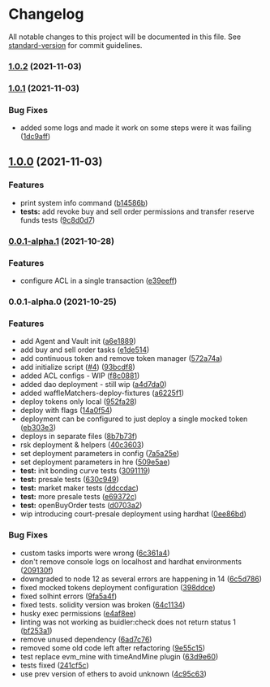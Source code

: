 # Changelog

All notable changes to this project will be documented in this file. See [standard-version](https://github.com/conventional-changelog/standard-version) for commit guidelines.

### [1.0.2](https://sovryn.github.com/swamp-thing-sovryn/zero-continuous-token-presale/compare/v1.0.1...v1.0.2) (2021-11-03)

### [1.0.1](https://github.com/swamp-thing-sovryn/zero-continuous-token-presale/compare/v1.0.0...v1.0.1) (2021-11-03)


### Bug Fixes

* added some logs and made it work on some steps were it was failing ([1dc9aff](https://github.com/swamp-thing-sovryn/zero-continuous-token-presale/commit/1dc9aff9c2bddf6de153783a540a53da78888f1c))

## [1.0.0](https://github.com/swamp-thing-sovryn/zero-continuous-token-presale/compare/v0.0.1-alpha.1...v1.0.0) (2021-11-03)


### Features

* print system info command ([b14586b](https://github.com/swamp-thing-sovryn/zero-continuous-token-presale/commit/b14586ba42a82b79f228cd2c8c25a56372f67501))
* **tests:** add revoke buy and sell order permissions and transfer reserve funds tests ([9c8d0d7](https://github.com/swamp-thing-sovryn/zero-continuous-token-presale/commit/9c8d0d735937b47ff371629b94cc2155104da0b3))

### [0.0.1-alpha.1](https://github.com/swamp-thing-sovryn/zero-continuous-token-presale/compare/v0.0.1-alpha.0...v0.0.1-alpha.1) (2021-10-28)


### Features

* configure ACL in a single transaction ([e39eeff](https://github.com/swamp-thing-sovryn/zero-continuous-token-presale/commit/e39eeff2c8224f94e47ae9b84a7f146cbd2f562c))

### 0.0.1-alpha.0 (2021-10-25)


### Features

* add Agent and Vault init ([a6e1889](https://github.com/swamp-thing-sovryn/zero-continuous-token-presale/commit/a6e1889257dcf66e8d7a62e73dfdf0f305715bee))
* add buy and sell order tasks ([e1de514](https://github.com/swamp-thing-sovryn/zero-continuous-token-presale/commit/e1de5143a46584966398d047dbd835ed53bec050))
* add continuous token and remove token manager ([572a74a](https://github.com/swamp-thing-sovryn/zero-continuous-token-presale/commit/572a74a1cf08fd997e2870db2a6a4b22ba41d878))
* add initialize script ([#4](https://github.com/swamp-thing-sovryn/zero-continuous-token-presale/issues/4)) ([93bcdf8](https://github.com/swamp-thing-sovryn/zero-continuous-token-presale/commit/93bcdf89221b7dd428baae43bcf80920c022b585))
* added ACL configs - WIP ([f8c0881](https://github.com/swamp-thing-sovryn/zero-continuous-token-presale/commit/f8c0881a73979223274df476b3a7b6275c769240))
* added dao deployment - still wip ([a4d7da0](https://github.com/swamp-thing-sovryn/zero-continuous-token-presale/commit/a4d7da03d5e0bdcea136b9459776fca8efa64dd2))
* added waffleMatchers-deploy-fixtures ([a6225f1](https://github.com/swamp-thing-sovryn/zero-continuous-token-presale/commit/a6225f1fb28585a5e42e73f44c569a52efad94b4))
* deploy tokens only local ([952fa28](https://github.com/swamp-thing-sovryn/zero-continuous-token-presale/commit/952fa28277f11520b9b494f0b05eb45885ad3238))
* deploy with flags ([14a0f54](https://github.com/swamp-thing-sovryn/zero-continuous-token-presale/commit/14a0f545aa4eb1a6a64f4ea4787c3c167e73b54a))
* deployment can be configured to just deploy a single mocked token ([eb303e3](https://github.com/swamp-thing-sovryn/zero-continuous-token-presale/commit/eb303e3eadbe0d2c5c6044f8dc1d5ab2b2146821))
* deploys in separate files ([8b7b73f](https://github.com/swamp-thing-sovryn/zero-continuous-token-presale/commit/8b7b73f5eaf6792cd7832cb52c13034610052df7))
* rsk deployment & helpers ([40c3603](https://github.com/swamp-thing-sovryn/zero-continuous-token-presale/commit/40c36039c51c019ffb1cf8914673b1c5b98c4016))
* set deployment parameters in config ([7a5a25e](https://github.com/swamp-thing-sovryn/zero-continuous-token-presale/commit/7a5a25e09b48cb77962988ef01732ec8efd0e4bc))
* set deployment parameters in hre ([509e5ae](https://github.com/swamp-thing-sovryn/zero-continuous-token-presale/commit/509e5ae6f2937a2f4f58f965ff43dc023eeb1473))
* **test:**  init bonding curve tests ([3091119](https://github.com/swamp-thing-sovryn/zero-continuous-token-presale/commit/3091119b7ce17d877333a5199b62090f966a1e02))
* **test:**  presale  tests ([630c949](https://github.com/swamp-thing-sovryn/zero-continuous-token-presale/commit/630c94921419af1c34989cc1ffcc6980cf81d989))
* **test:** market maker tests ([ddccdac](https://github.com/swamp-thing-sovryn/zero-continuous-token-presale/commit/ddccdac2bfc1a8e649c610b68d1ae17c130be441))
* **test:** more presale tests ([e69372c](https://github.com/swamp-thing-sovryn/zero-continuous-token-presale/commit/e69372c0a9e5a0633212fb99e364454a5c56ba19))
* **test:** openBuyOrder tests ([d0703a2](https://github.com/swamp-thing-sovryn/zero-continuous-token-presale/commit/d0703a21943adda10646ca4f3e9a021c3594feb4))
* wip introducing court-presale deployment using hardhat ([0ee86bd](https://github.com/swamp-thing-sovryn/zero-continuous-token-presale/commit/0ee86bd3539f72d4d02c8d488f587412cb6e7556))


### Bug Fixes

* custom tasks imports were wrong ([6c361a4](https://github.com/swamp-thing-sovryn/zero-continuous-token-presale/commit/6c361a4f21308d092470d3bae2ea12465e696731))
* don't remove console logs on localhost and hardhat environments ([209130f](https://github.com/swamp-thing-sovryn/zero-continuous-token-presale/commit/209130f8eb01e1d4991f34b435c21afa4ff93b65))
* downgraded to node 12 as several errors are happening in 14 ([6c5d786](https://github.com/swamp-thing-sovryn/zero-continuous-token-presale/commit/6c5d786e6f69d2db86dcb401da1847bf8a2a1eee))
* fixed mocked tokens deployment configuration ([398ddce](https://github.com/swamp-thing-sovryn/zero-continuous-token-presale/commit/398ddcee0ae6e33f7b326e7b00c88f52cc995a28))
* fixed solhint errors ([9fa5a4f](https://github.com/swamp-thing-sovryn/zero-continuous-token-presale/commit/9fa5a4fada9829fda2e47057378d821d417305b1))
* fixed tests. solidity version was broken ([64c1134](https://github.com/swamp-thing-sovryn/zero-continuous-token-presale/commit/64c1134b0b02791012525c1e11072b902f5405d1))
* husky exec permissions ([e4af8ee](https://github.com/swamp-thing-sovryn/zero-continuous-token-presale/commit/e4af8ee9f238c72fb7c95a3434d21d25943efde7))
* linting was not working as buidler:check does not return status 1 ([bf253a1](https://github.com/swamp-thing-sovryn/zero-continuous-token-presale/commit/bf253a1044b1ebf3ef050dd66608dd4dfbc40a6c))
* remove unused dependency ([6ad7c76](https://github.com/swamp-thing-sovryn/zero-continuous-token-presale/commit/6ad7c7650e411efede6942823d03e4a5371fc31b))
* removed some old code left after refactoring ([9e55c15](https://github.com/swamp-thing-sovryn/zero-continuous-token-presale/commit/9e55c15c052b25a8dcd449c439e0c0fd722cb10b))
* test replace evm_mine with timeAndMine plugin ([63d9e60](https://github.com/swamp-thing-sovryn/zero-continuous-token-presale/commit/63d9e607b841a287ad70679d37db557f1bbe6c99))
* tests fixed ([241cf5c](https://github.com/swamp-thing-sovryn/zero-continuous-token-presale/commit/241cf5c315a30f20ed1a74c35d234eae99b236fd))
* use prev version of ethers to avoid unknown ([4c95c63](https://github.com/swamp-thing-sovryn/zero-continuous-token-presale/commit/4c95c6321f77dd208d32bf4154973178cf8c9d5b))
